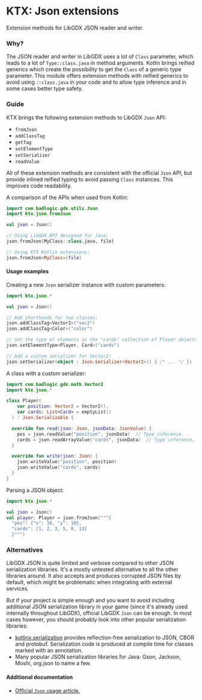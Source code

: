 # KTX: Json extensions

Extension methods for LibGDX JSON reader and writer.

### Why?

The JSON reader and writer in LibGDX uses a lot of `Class` parameter, which leads to a lot
of `Type::class.java` in method arguments. Kotlin brings reified generics which create the
possibility to get the `Class` of a generic type parameter. This module offers extension methods 
with reified generics to avoid using `::class.java` in your code and to allow type inference and
in some cases better type safety.

### Guide

KTX brings the following extension methods to LibGDX `Json` API:
- `fromJson`
- `addClassTag`
- `getTag`
- `setElementType`
- `setSerializer`
- `readValue`

All of these extension methods are consistent with the official `Json` API, but provide inlined reified typing
to avoid passing `Class` instances. This improves code readability.

A comparison of the APIs when used from Kotlin:

```kotlin
import com.badlogic.gdx.utils.Json
import ktx.json.fromJson

val json = Json()

// Using LibGDX API designed for Java:
json.fromJson(MyClass::class.java, file)

// Using KTX Kotlin extensions:
json.fromJson<MyClass>(file)
```

#### Usage examples

Creating a new `Json` serializer instance with custom parameters:

```kotlin
import ktx.json.*

val json = Json()

// Add shorthands for two classes:
json.addClassTag<Vector2>("vec2")
json.addClassTag<Color>("color")

// Set the type of elements in the "cards" collection of Player objects:
json.setElementType<Player, Card>("cards")

// Add a custom serializer for Vector2:
json.setSerializer(object : Json.Serializer<Vector2>() { /* ... */ })
```

A class with a custom serializer:

```kotlin
import com.badlogic.gdx.math.Vector2
import ktx.json.*

class Player(
    var position: Vector2 = Vector2(),
    var cards: List<Card> = emptyList()
  ) : Json.Serializable {

  override fun read(json: Json, jsonData: JsonValue) {
    pos = json.readValue("position", jsonData)  // Type inference.
    cards = json.readArrayValue("cards", jsonData)  // Type inference, better type safety.
  }

  override fun write(json: Json) {
    json.writeValue("position", position)
    json.writeValue("cards", cards)
  }
}
```

Parsing a JSON object:

```kotlin
import ktx.json.*

val json = Json()
val player: Player = json.fromJson("""{
  "pos": {"x": 10, "y": 10},
  "cards": [1, 2, 3, 5, 8, 13]
  }""")

```

### Alternatives

LibGDX JSON is quite limited and verbose compared to other JSON serialization libraries.
It's a mostly untested alternative to all the other libraries around. It also accepts and
produces corrupted JSON files by default, which might be problematic when integrating with
external services.

But if your project is simple enough and you want to avoid including additional JSON 
serialization library in your game (since it's already used internally throughout LibGDX),
official LibGDX `Json` can be enough. In most cases however, you should probably look into
other popular serialization libraries:

- [kotlinx.serialization](https://github.com/Kotlin/kotlinx.serialization) provides
reflection-free serialization to JSON, CBOR and protobuf. Serialization code is produced
at compile time for classes marked with an annotation.
- Many popular JSON serialization libraries for Java: Gson, Jackson, Moshi, org.json to name a few.

#### Additional documentation

- [Official `Json` usage article.](https://github.com/libgdx/libgdx/wiki/Reading-and-writing-JSON)
